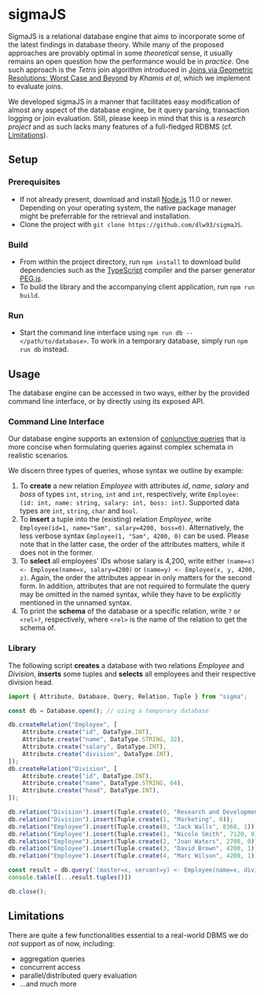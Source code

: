 ﻿# sigmaJS
SigmaJS is a relational database engine that aims to incorporate some of the latest findings in database theory.
While many of the proposed approaches are provably optimal in some *theoretical* sense, it usually remains an open question how the performance would be in *practice*.
One such approach is the *Tetris* join algorithm introduced in [Joins via Geometric Resolutions: Worst Case and Beyond](http://doi.org/10.1145/2967101) by *Khamis et al*, which we implement to evaluate joins.

We developed sigmaJS in a manner that facilitates easy modification of almost any aspect of the database engine, be it query parsing, transaction logging or join evaluation.
Still, please keep in mind that this is a *research project* and as such lacks many features of a full-fledged RDBMS (cf. [Limitations](#limitations)).

## Setup

### Prerequisites
* If not already present, download and install [Node.js](https://nodejs.org) 11.0 or newer. Depending on your operating system, the native package manager might be preferrable for the retrieval and installation.
* Clone the project with `git clone https://github.com/dlw93/sigmaJS`.

### Build
* From within the project directory, run `npm install` to download build dependencies such as the [TypeScript](https://www.typescriptlang.org/) compiler and the parser generator [PEG.js](https://pegjs.org/).
* To build the library and the accompanying client application, run `npm run build`.

### Run
* Start the command line interface using `npm run db -- </path/to/database>`. To work in a temporary database, simply run `npm run db` instead.

## Usage
The database engine can be accessed in two ways, either by the provided command line interface, or by directly using its exposed API.

### Command Line Interface
Our database engine supports an extension of [conjunctive queries](https://en.wikipedia.org/wiki/Conjunctive_query#Datalog) that is more concise when formulating queries against complex schemata in realistic scenarios.

We discern three types of queries, whose syntax we outline by example:

1. To **create** a new relation *Employee* with attributes *id*, *name*, *salary* and *boss* of types `int`, `string`, `int` and `int`, respectively, write `Employee: (id: int, name: string, salary: int, boss: int)`. Supported data types are `int`, `string`, `char` and `bool`.
2. To **insert** a tuple into the (existing) relation *Employee*, write `Employee(id=1, name="Sam", salary=4200, boss=0)`. Alternatively, the less verbose syntax `Employee(1, "Sam", 4200, 0)` can be used. Please note that in the latter case, the order of the attributes matters, while it does not in the former.
3. To **select** all employees' IDs whose salary is 4,200, write either `(name=x) <- Employee(name=x, salary=4200)` or `(name=y) <- Employee(x, y, 4200, z)`. Again, the order the attributes appear in only matters for the second form. In addition, attributes that are not required to formulate the query may be omitted in the named syntax, while they have to be explicitly mentioned in the unnamed syntax.
4. To print the **schema** of the database or a specific relation, write `?` or `<rel>?`, respectively, where `<rel>` is the name of the relation to get the schema of.

### Library
The following script **creates** a database with two relations *Employee* and *Division*, **inserts** some tuples and **selects** all employees and their respective division head.

```TypeScript
import { Attribute, Database, Query, Relation, Tuple } from "sigma";

const db = Database.open(); // using a temporary database

db.createRelation("Employee", [
    Attribute.create("id", DataType.INT),
    Attribute.create("name", DataType.STRING, 32),
    Attribute.create("salary", DataType.INT),
    Attribute.create("division", DataType.INT),
]);
db.createRelation("Division", [
    Attribute.create("id", DataType.INT),
    Attribute.create("name", DataType.STRING, 64),
    Attribute.create("head", DataType.INT),
]);

db.relation("Division").insert(Tuple.create(0, "Research and Development", 1));
db.relation("Division").insert(Tuple.create(1, "Marketing", 0));
db.relation("Employee").insert(Tuple.create(0, "Jack Walls", 8360, 1));
db.relation("Employee").insert(Tuple.create(1, "Nicole Smith", 7120, 0));
db.relation("Employee").insert(Tuple.create(2, "Joan Waters", 2700, 0));
db.relation("Employee").insert(Tuple.create(3, "David Brown", 4200, 1));
db.relation("Employee").insert(Tuple.create(4, "Marc Wilson", 4200, 1));

const result = db.query('(master=x, servant=y) <- Employee(name=x, division=z, id=u), Employee(name=y, division=z), Division(id=z, head=u)');
console.table([...result.tuples()])

db.close();
```

## Limitations
There are quite a few functionalities essential to a real-world DBMS we do *not* support as of now, including:
* aggregation queries
* concurrent access
* parallel/distributed query evaluation
* ...and much more